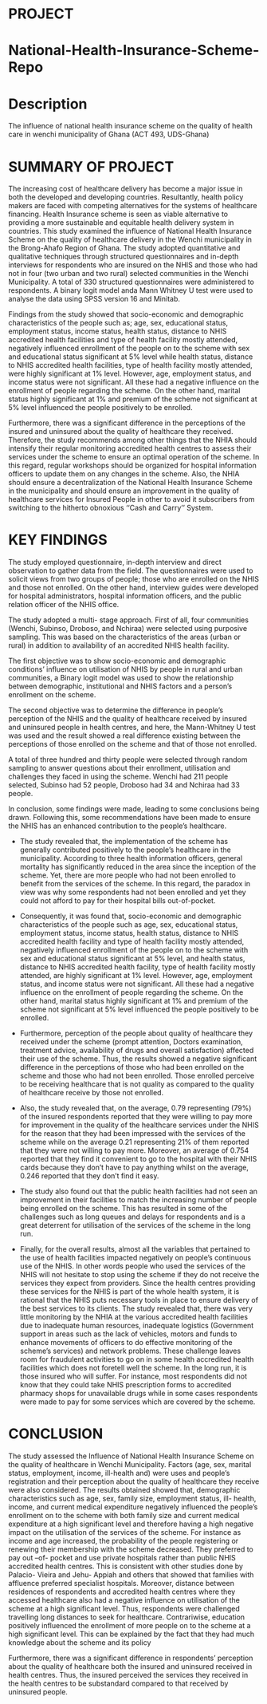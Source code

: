 # PROJECT
# National-Health-Insurance-Scheme-Repo

# Description
The influence of national health insurance scheme on the quality of health care in wenchi municipality of Ghana (ACT 493, UDS-Ghana)

# SUMMARY OF PROJECT
The increasing cost of healthcare delivery has become a major issue in both the developed and developing countries. Resultantly, health policy makers are faced with competing alternatives for the systems of healthcare financing. Health Insurance scheme is seen as viable alternative to providing a more sustainable and equitable health delivery system in countries. This study examined the influence of National Health Insurance Scheme on the quality of healthcare delivery in the Wenchi municipality in the Brong-Ahafo Region of Ghana. The study adopted quantitative and qualitative techniques through structured questionnaires and in-depth interviews for respondents who are insured on the NHIS and those who had not in four (two urban and two rural) selected communities in the Wenchi Municipality. A total of 330 structured questionnaires were administered to respondents. A binary logit model anda Mann Whitney U test were used to analyse the data using SPSS version 16 and Minitab. 


Findings from the study showed that socio-economic and demographic characteristics of the people such as; age, sex, educational status, employment status, income status, health status, distance to NHIS accredited health facilities and type of health facility mostly attended, negatively influenced enrollment of the people on to the scheme with sex and educational status significant at 5% level while health status, distance to NHIS accredited health facilities, type of health facility mostly attended, were highly significant at 1% level. However, age, employment status, and income status were not significant. All these had a negative influence on the enrollment of people regarding the scheme. On the other hand, marital status highly significant at 1% and premium of the scheme not significant at 5% level influenced the people positively to be enrolled. 


Furthermore, there was a significant difference in the perceptions of the insured and uninsured about the quality of healthcare they received. Therefore, the study recommends among other things that the NHIA should intensify their regular monitoring accredited health centres to assess their services under the scheme to ensure an optimal operation of the scheme. In this regard, regular workshops should be organized for hospital information officers to update them on any changes in the scheme. Also, the NHIA should ensure a decentralization of the National Health Insurance Scheme in the municipality and should ensure an improvement in the quality of healthcare services for Insured People in other to avoid it subscribers from switching to the hitherto obnoxious ‘‘Cash and Carry’’ System.

# KEY FINDINGS 
The study employed questionnaire, in-depth interview and direct observation to gather data from the field. The questionnaires were used to solicit views from two groups of people; those who are enrolled on the NHIS and those not enrolled. On the other hand, interview guides were developed for hospital administrators, hospital information officers, and the public relation officer of the NHIS office.

The study adopted a multi- stage approach. First of all, four communities (Wenchi, Subinso, Droboso, and Nchiraa) were selected using purposive sampling. This was based on the characteristics of the areas (urban or rural) in addition to availability of an accredited NHIS health facility. 

The first objective was to show socio-economic and demographic conditions’ influence on utilisation of NHIS by people in rural and urban communities, a Binary logit model was used to show the relationship between demographic, institutional and NHIS factors and a person’s enrollment on the scheme.

The second objective was to determine the difference in people’s perception of the NHIS and the quality of healthcare received by insured and uninsured people in health centres, and here, the Mann-Whitney U test was used and the result showed a real difference existing between the perceptions of those enrolled on the scheme and that of those not enrolled.

A total of three hundred and thirty people were selected through random sampling to answer questions about their enrollment, utilisation and challenges they faced in using the scheme. Wenchi had 211 people selected, Subinso had 52 people, Droboso had 34 and Nchiraa had 33 people. 

In conclusion, some findings were made, leading to some conclusions being drawn. Following this, some recommendations have been made to ensure the NHIS has an enhanced contribution to the people’s healthcare.

* The study revealed that, the implementation of the scheme has generally contributed positively to the people’s healthcare in the municipality. According to three health information officers, general mortality has significantly reduced in the area since the inception of the scheme. Yet, there are more people who had not been enrolled to benefit from the services of the scheme. In this regard, the paradox in view was why some respondents had not been enrolled and yet they could not afford to pay for their hospital bills out-of-pocket.
   
* Consequently, it was found that, socio-economic and demographic characteristics of the people such as age, sex, educational status, employment status, income status, health  status, distance to NHIS accredited health facility and type of health facility mostly attended, negatively influenced enrollment of the people on to the scheme with sex and  educational status significant at 5% level, and health status, distance to NHIS accredited health facility, type of health facility mostly attended, are highly significant at 1% 
level. However, age, employment status, and income status were not significant. All these had a negative influence on the enrollment of people regarding the scheme. On the other hand, marital status highly significant at 1% and premium of the scheme not significant at 5% level influenced the people positively to be enrolled. 

* Furthermore, perception of the people about quality of healthcare they received under the scheme (prompt attention, Doctors examination, treatment advice, availability of drugs     and overall satisfaction) affected their use of the scheme. Thus, the results showed a negative significant difference in the perceptions of those who had been enrolled on the  scheme and those who had not been enrolled. Those enrolled perceive to be receiving healthcare that is not quality as compared to the quality of healthcare receive by those not enrolled.

* Also, the study revealed that, on the average, 0.79 representing (79%) of the insured respondents reported that they were willing to pay more for improvement in the quality of   the healthcare services under the NHIS for the reason that they had been impressed with the services of the scheme while on the average 0.21 representing 21% of them reported  that they were not willing to pay more. Moreover, an average of 0.754 reported that they find it convenient to go to the hospital with their NHIS cards because they don’t have to  pay anything whilst on the average, 0.246 reported that they don’t find it easy.

* The study also found out that the public health facilities had not seen an improvement in their facilities to match the increasing number of people being enrolled on the scheme. This has resulted in some of the challenges such as long queues and delays for respondents and is a great deterrent for utilisation of the services of the scheme in the long run.

* Finally, for the overall results, almost all the variables that pertained to the use of health facilities impacted negatively on people’s continuous use of the NHIS. In other  words people who used the services of the NHIS will not hesitate to stop using the scheme if they do not receive the services they expect from providers. Since the health centres    providing these services for the NHIS is part of the whole health system, it is rational that the NHIS puts necessary tools in place to ensure delivery of the best services to its    clients. The study revealed that, there was very little monitoring by the NHIA at the various accredited health facilities due to inadequate human resources, inadequate logistics   (Government support in areas such as the lack of vehicles, motors and funds to enhance movements of officers to do effective monitoring of the scheme’s services) and network   problems. These challenge leaves room for fraudulent activities to go on in some health accredited health facilities which does not foretell well the scheme. In the long run, it 
is those insured who will suffer. For instance, most respondents did not know that they could take NHIS prescription forms to accredited pharmacy shops for unavailable drugs while  in some cases respondents were made to pay for some services which are covered by the scheme.
   
# CONCLUSION
The study assessed the Influence of National Health Insurance Scheme on the quality of healthcare in Wenchi Municipality. Factors (age, sex, marital status, employment, income, ill-health and) were uses and people’s registration and their perception about the quality of healthcare they receive were also considered. The results obtained showed that, demographic characteristics such as age, sex, family size, employment status, ill- health, income, and current medical expenditure negatively influenced the people’s enrollment on to the scheme with both family size and current medical expenditure at a high significant level and therefore having a high negative impact on the utilisation of the services of the scheme. For instance as income and age increased, the probability of the people registering or renewing their membership with the scheme decreased. They preferred to pay out –of- pocket and use private hospitals rather than public NHIS accredited health centres. This is consistent with other studies done by Palacio- Vieira and Jehu- Appiah and others that showed that families with affluence preferred specialist hospitals. Moreover, distance between residences of respondents and accredited health centres where they accessed healthcare also had a negative influence on utilisation of the scheme at a high significant level. Thus, respondents were challenged travelling long distances to seek for healthcare. Contrariwise, education positively influenced the enrollment of more people on to the scheme at a high significant level. This can be explained by the fact that they had much knowledge about the scheme and its policy 

Furthermore, there was a significant difference in respondents’ perception about the quality of healthcare both the insured and uninsured received in health centres. Thus, the insured perceived the services they received in the health centres to be substandard compared to that received by uninsured people.
